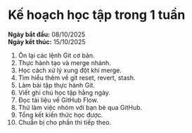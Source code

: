 # Kế hoạch học tập trong 1 tuần

**Ngày bắt đầu:** 08/10/2025  
**Ngày kết thúc:** 15/10/2025  

1. Ôn lại các lệnh Git cơ bản.  
2. Thực hành tạo và merge nhánh.  
3. Học cách xử lý xung đột khi merge.  
4. Tìm hiểu thêm về git reset, revert, stash.  
5. Làm bài tập thực hành Git.  
6. Viết ghi chú học tập hằng ngày.  
7. Đọc tài liệu về GitHub Flow.  
8. Thử làm việc nhóm với bạn bè qua GitHub.  
9. Tổng kết kiến thức học được.  
10. Chuẩn bị cho phần thi tiếp theo.

